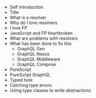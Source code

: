 - Self introduction
- Title
- What is a resolver
- Why do I love resolvers
- I love FP
- JavaScript and FP heartbroken
- What are problems with resolvers
- What has been done to fix this
  - GraphQL Gen
  - GraphQL Nexus
  - GraphQL Middleware
  - GraphQL Compose
- PureScript
- PureScript GraphQL
- Typed hole
- Catching type errors
- Using type classes to write abstractions
